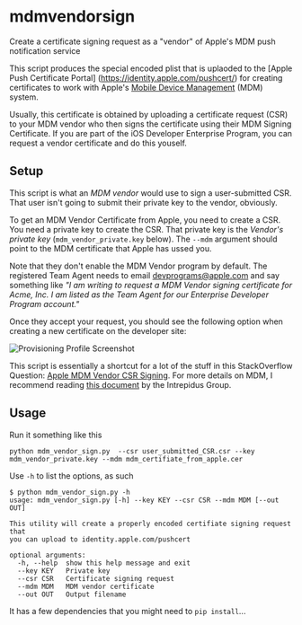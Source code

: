# mdmvendorsign

Create a certificate signing request as a "vendor" of Apple's MDM push notification service

This script produces the special encoded plist that is uplaoded to the [Apple Push Certificate Portal] (https://identity.apple.com/pushcert/) for creating certificates to work with Apple's [Mobile Device Management](http://www.apple.com/iphone/business/it-center/deployment-mdm.html) (MDM) system.

Usually, this certificate is obtained by uploading a certificate request (CSR) to your MDM vendor who then signs the certificate using their MDM Signing Certificate. If you are part of the iOS Developer Enterprise Program, you can request a vendor certificate and do this youself.



## Setup

This script is what an _MDM vendor_ would use to sign a user-submitted CSR. That user isn't going to submit their private key to the vendor, obviously.

To get an MDM Vendor Certificate from Apple, you need to create a CSR. You need a private key to create the CSR. That private key is the _Vendor's private key_ (`mdm_vendor_private.key` below). The `--mdm` argument should point to the MDM certificate that Apple has ussed you.

Note that they don't enable the MDM Vendor program by default. The registered Team Agent needs to email devprograms@apple.com and say something like _"I am writing to request a MDM Vendor signing certificate for Acme, Inc. I am listed as the Team Agent for our Enterprise Developer Program account."_

Once they accept your request, you should see the following option when creating a new certificate on the developer site:

![Provisioning Profile Screenshot](https://f.cloud.github.com/assets/92417/960108/51d1bc22-04ab-11e3-840e-d3f12fc62765.png)


This script is essentially a shortcut for a lot of the stuff in this StackOverflow Question: [Apple MDM Vendor CSR Signing](http://stackoverflow.com/questions/8501039/apple-mdm-vendor-csr-signing). For more details on MDM, I recommend reading [this document](http://media.blackhat.com/bh-us-11/Schuetz/BH_US_11_Schuetz_InsideAppleMDM_WP.pdf) by the Intrepidus Group.


## Usage

Run it something like this 
```
python mdm_vendor_sign.py  --csr user_submitted_CSR.csr --key mdm_vendor_private.key --mdm mdm_certifiate_from_apple.cer
```

Use `-h` to list the options, as such


```
$ python mdm_vendor_sign.py -h
usage: mdm_vendor_sign.py [-h] --key KEY --csr CSR --mdm MDM [--out OUT]

This utility will create a properly encoded certifiate signing request that
you can upload to identity.apple.com/pushcert

optional arguments:
  -h, --help  show this help message and exit
  --key KEY   Private key
  --csr CSR   Certificate signing request
  --mdm MDM   MDM vendor certificate
  --out OUT   Output filename
```

It has a few dependencies that you might need to `pip install`...
